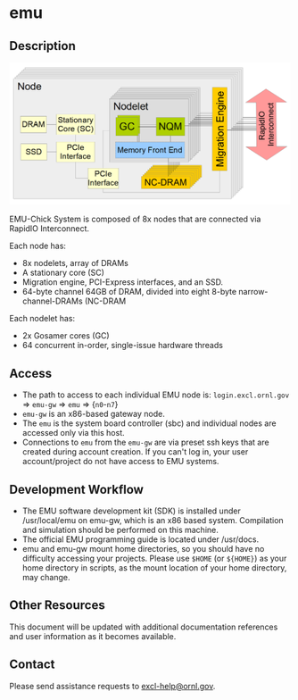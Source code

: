 # emu

## Description

![](../.gitbook/assets/emu-overview%20%281%29.png)

EMU-Chick System is composed of 8x nodes that are connected via RapidIO Interconnect.

Each node has:

* 8x nodelets, array of DRAMs
* A stationary core \(SC\)
* Migration engine, PCI-Express interfaces, and an SSD. 
* 64-byte channel 64GB of DRAM, divided into eight 8-byte narrow-channel-DRAMs \(NC-DRAM

Each nodelet has:

* 2x Gosamer cores \(GC\)
* 64 concurrent in-order, single-issue hardware threads

## Access

* The path to access to each individual EMU node is: `login.excl.ornl.gov` ⇒ `emu-gw` ⇒ `emu` ⇒ {`n0`-`n7`}
* `emu-gw` is an x86-based gateway node.
* The `emu` is the system board controller \(sbc\) and individual nodes are accessed only via this host.
* Connections to `emu` from the `emu-gw` are via preset ssh keys that are created during account creation. If you can't log in, your user account/project do not have access to EMU systems.

## Development Workflow

* The EMU software development kit \(SDK\) is installed under /usr/local/emu on emu-gw, which is an x86 based system. Compilation and simulation should be performed on this machine.
* The official EMU programming guide is located under /usr/docs.
* emu and emu-gw mount home directories, so you should have no difficulty accessing your projects. Please use `$HOME` \(or `${HOME}`\) as your home directory in scripts, as the mount location of your home directory, may change.

## Other Resources

This document will be updated with additional documentation references and user information as it becomes available.

## Contact

Please send assistance requests to excl-help@ornl.gov.

